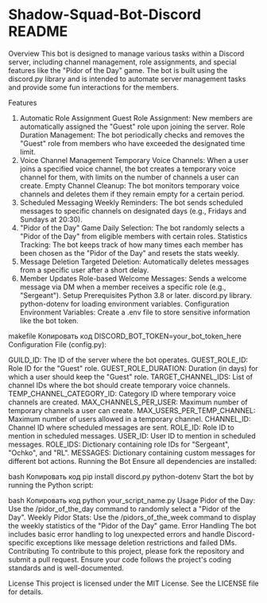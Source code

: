# Shadow-Squad-Bot-Discord README
Overview
This bot is designed to manage various tasks within a Discord server, including channel management, role assignments, and special features like the "Pidor of the Day" game. The bot is built using the discord.py library and is intended to automate server management tasks and provide some fun interactions for the members.

Features
1. Automatic Role Assignment
Guest Role Assignment: New members are automatically assigned the "Guest" role upon joining the server.
Role Duration Management: The bot periodically checks and removes the "Guest" role from members who have exceeded the designated time limit.
2. Voice Channel Management
Temporary Voice Channels: When a user joins a specified voice channel, the bot creates a temporary voice channel for them, with limits on the number of channels a user can create.
Empty Channel Cleanup: The bot monitors temporary voice channels and deletes them if they remain empty for a certain period.
3. Scheduled Messaging
Weekly Reminders: The bot sends scheduled messages to specific channels on designated days (e.g., Fridays and Sundays at 20:30).
4. "Pidor of the Day" Game
Daily Selection: The bot randomly selects a "Pidor of the Day" from eligible members with certain roles.
Statistics Tracking: The bot keeps track of how many times each member has been chosen as the "Pidor of the Day" and resets the stats weekly.
5. Message Deletion
Targeted Deletion: Automatically deletes messages from a specific user after a short delay.
6. Member Updates
Role-based Welcome Messages: Sends a welcome message via DM when a member receives a specific role (e.g., "Sergeant").
Setup
Prerequisites
Python 3.8 or later.
discord.py library.
python-dotenv for loading environment variables.
Configuration
Environment Variables: Create a .env file to store sensitive information like the bot token.

makefile
Копировать код
DISCORD_BOT_TOKEN=your_bot_token_here
Configuration File (config.py):

GUILD_ID: The ID of the server where the bot operates.
GUEST_ROLE_ID: Role ID for the "Guest" role.
GUEST_ROLE_DURATION: Duration (in days) for which a user should keep the "Guest" role.
TARGET_CHANNEL_IDS: List of channel IDs where the bot should create temporary voice channels.
TEMP_CHANNEL_CATEGORY_ID: Category ID where temporary voice channels are created.
MAX_CHANNELS_PER_USER: Maximum number of temporary channels a user can create.
MAX_USERS_PER_TEMP_CHANNEL: Maximum number of users allowed in a temporary channel.
CHANNEL_ID: Channel ID where scheduled messages are sent.
ROLE_ID: Role ID to mention in scheduled messages.
USER_ID: User ID to mention in scheduled messages.
ROLE_IDS: Dictionary containing role IDs for "Sergeant", "Ochko", and "RL".
MESSAGES: Dictionary containing custom messages for different bot actions.
Running the Bot
Ensure all dependencies are installed:

bash
Копировать код
pip install discord.py python-dotenv
Start the bot by running the Python script:

bash
Копировать код
python your_script_name.py
Usage
Pidor of the Day: Use the /pidor_of_the_day command to randomly select a "Pidor of the Day".
Weekly Pidor Stats: Use the /pidors_of_the_week command to display the weekly statistics of the "Pidor of the Day" game.
Error Handling
The bot includes basic error handling to log unexpected errors and handle Discord-specific exceptions like message deletion restrictions and failed DMs.
Contributing
To contribute to this project, please fork the repository and submit a pull request. Ensure your code follows the project's coding standards and is well-documented.

License
This project is licensed under the MIT License. See the LICENSE file for details.
